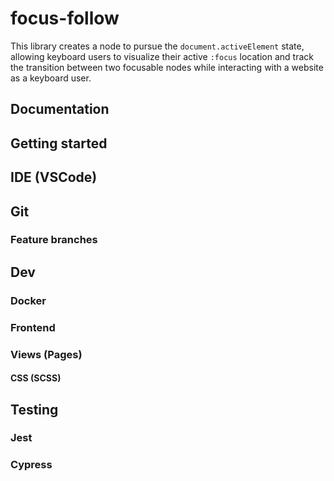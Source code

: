 # focus-follow

This library creates a node to pursue the `document.activeElement` state, allowing keyboard users to visualize their active `:focus` location and track the transition between two focusable nodes while interacting with a website as a keyboard user.

## Documentation

## Getting started

## IDE (VSCode)

## Git

### Feature branches

## Dev

### Docker

### Frontend

### Views (Pages)

#### CSS (SCSS)

## Testing

### Jest

### Cypress
